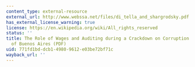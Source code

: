 ```yaml
---
content_type: external-resource
external_url: http://www.webssa.net/files/di_tella_and_shargrodsky.pdf
has_external_license_warning: true
license: https://en.wikipedia.org/wiki/All_rights_reserved
status: ''
title: The Role of Wages and Auditing during a Crackdown on Corruption in the City
  of Buenos Aires (PDF)
uid: 771fd1bd-dcb1-4980-9612-e03be72bf71c
wayback_url: ''
---
```

